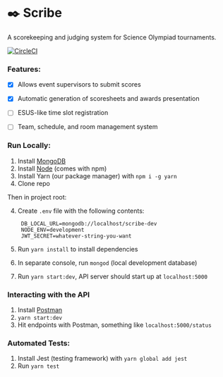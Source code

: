 # ✒️ Scribe
A scorekeeping and judging system for Science Olympiad tournaments.

[![CircleCI](https://circleci.com/gh/mi-yu/scribe/tree/master.svg?style=svg&circle-token=bd8b567fefd15274b718dd1210c78328e9ae1309)](https://circleci.com/gh/mi-yu/scribe/tree/master)

### Features:
- [x] Allows event supervisors to submit scores
- [x] Automatic generation of scoresheets and awards presentation
- [ ] ESUS-like time slot registration
- [ ] Team, schedule, and room management system


### Run Locally:
1. Install [MongoDB](https://www.mongodb.com/download-center#community)
2. Install [Node](https://nodejs.org/en/) (comes with npm)
3. Install Yarn (our package manager) with `npm i -g yarn`
3. Clone repo

Then in project root:

4. Create `.env` file with the following contents:

		DB_LOCAL_URL=mongodb://localhost/scribe-dev
		NODE_ENV=development
		JWT_SECRET=whatever-string-you-want
		
5. Run `yarn install` to install dependencies
7. In separate console, run `mongod` (local development database)
8. Run `yarn start:dev`, API server should start up at `localhost:5000`

### Interacting with the API
1. Install [Postman](https://www.getpostman.com/)
2. `yarn start:dev`
3. Hit endpoints with Postman, something like `localhost:5000/status`

### Automated Tests:
1. Install Jest (testing framework) with `yarn global add jest`
2. Run `yarn test`
